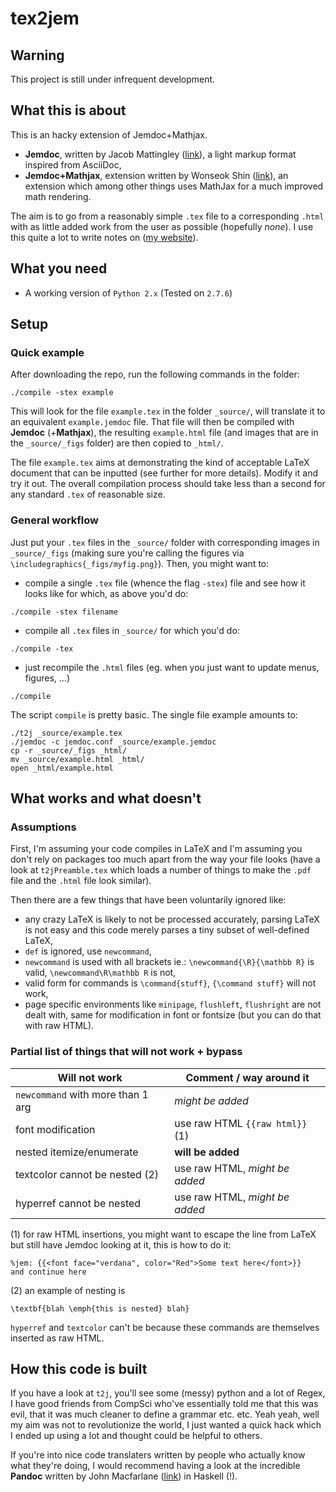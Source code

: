 # tex2jem

## Warning

This project is still under infrequent development.

## What this is about

This is an hacky extension of Jemdoc+Mathjax.
* **Jemdoc**, written by Jacob Mattingley ([link](http://jemdoc.jaboc.net)), a light markup format inspired from AsciiDoc,
* **Jemdoc+Mathjax**, extension written by Wonseok Shin ([link](http://web.stanford.edu/~wsshin/jemdoc+mathjax.html)), an extension which among other things uses MathJax for a much improved math rendering.

The aim is to go from a reasonably simple `.tex` file to a corresponding `.html` with as little added work from the user as possible (hopefully *none*). I use this quite a lot to write notes on ([my website](http://www.stats.ox.ac.uk/~lienart)).

## What you need

- A working version of `Python 2.x` (Tested on `2.7.6`)

## Setup
### Quick example

After downloading the repo, run the following commands in the folder:

```
./compile -stex example
```

This will look for the file `example.tex` in the folder `_source/`, will translate it to an equivalent `example.jemdoc` file. That file will then be compiled with **Jemdoc** (+**Mathjax**), the resulting `example.html` file (and images that are in the `_source/_figs` folder) are then copied to `_html/`.

The file `example.tex` aims at demonstrating the kind of acceptable LaTeX document that can be inputted (see further for more details). Modify it and try it out. The overall compilation process should take less than a second for any  standard `.tex` of reasonable size.

### General workflow

Just put your `.tex` files in the `_source/` folder with corresponding images in `_source/_figs` (making sure you're calling the figures via `\includegraphics{_figs/myfig.png}`). Then, you might want to:

* compile a single `.tex` file (whence the flag `-stex`) file and see how it looks like for which, as above you'd do:
```
./compile -stex filename
```
* compile all `.tex` files in `_source/` for which you'd do:
```
./compile -tex
```
* just recompile the `.html` files (eg. when you just want to update menus, figures, ...)
```
./compile
```
The script `compile` is pretty basic. The single file example amounts to:
```
./t2j _source/example.tex
./jemdoc -c jemdoc.conf _source/example.jemdoc
cp -r _source/_figs _html/
mv _source/example.html _html/
open _html/example.html
```

## What works and what doesn't
### Assumptions
First, I'm assuming your code compiles in LaTeX and I'm assuming you don't rely on packages too much apart from the way your file looks (have a look at `t2jPreamble.tex` which loads a number of things to make the `.pdf` file and the `.html` file look similar).

Then there are a few things that have been voluntarily ignored like:
* any crazy LaTeX is likely to not be processed accurately, parsing LaTeX is not easy and this code merely parses a tiny subset of well-defined LaTeX,
* `def` is ignored, use `newcommand`,
* `newcommand` is used with all brackets ie.: `\newcommand{\R}{\mathbb R}` is valid, `\newcommand\R\mathbb R` is not,
* valid form for commands is `\command{stuff}`, `{\command stuff}` will not work,
* page specific environments like `minipage`, `flushleft`, `flushright` are not dealt with, same for modification in font or fontsize (but you can do that with raw HTML).

### Partial list of things that will not work + bypass

Will not work | Comment / way around it
------------ | -------------
`newcommand` with more than 1 arg | *might be added*
font modification | use raw HTML `{{raw html}}` (1)
nested itemize/enumerate | **will be added**
textcolor cannot be nested (2) | use raw HTML, *might be added*
hyperref cannot be nested | use raw HTML, *might be added*

(1) for raw HTML insertions, you might want to escape the line from LaTeX but still have Jemdoc looking at it, this is how to do it:
```
%jem: {{<font face="verdana", color="Red">Some text here</font>}}
and continue here
```

(2) an example of nesting is
```
\textbf{blah \emph{this is nested} blah}
```
`hyperref` and `textcolor` can't be because these commands are themselves inserted as raw HTML.

## How this code is built

If you have a look at `t2j`, you'll see some (messy) python and a lot of Regex, I have good friends from CompSci who've essentially told me that this was evil, that it was much cleaner to define a grammar etc. etc. Yeah yeah, well my aim was not to revolutionize the world, I just wanted a quick hack which I ended up using a lot and thought could be helpful to others.

If you're into nice code translaters written by people who actually know what they're doing, I would recommend having a look at the incredible **Pandoc** written by John Macfarlane ([link](http://johnmacfarlane.net/pandoc/)) in Haskell (!).
